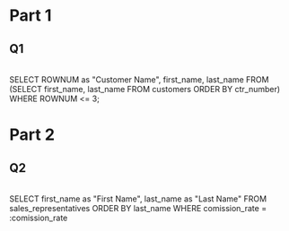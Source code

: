 # Part 1
## Q1

<br>SELECT ROWNUM as "Customer Name", first_name, last_name FROM (SELECT first_name, last_name FROM customers ORDER BY ctr_number) WHERE ROWNUM <= 3;
<br>

# Part 2
## Q2
<br>SELECT first_name as "First Name", last_name as "Last Name" FROM sales_representatives ORDER BY last_name WHERE comission_rate = :comission_rate
<br>